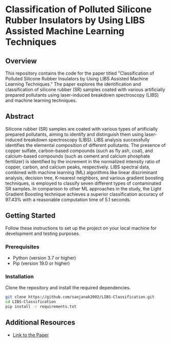 # Classification of Polluted Silicone Rubber Insulators by Using LIBS Assisted Machine Learning Techniques

## Overview

This repository contains the code for the paper titled "Classification of Polluted Silicone Rubber Insulators by Using LIBS Assisted Machine Learning Techniques." The paper explores the identification and classification of silicone rubber (SR) samples coated with various artificially prepared pollutants using laser-induced breakdown spectroscopy (LIBS) and machine learning techniques.

## Abstract

Silicone rubber (SR) samples are coated with various types of artificially prepared pollutants, aiming to identify and distinguish them using laser-induced breakdown spectroscopy (LIBS). LIBS analysis successfully identifies the elemental composition of different pollutants. The presence of copper sulfate, carbon-based compounds (such as fly ash, coal), and calcium-based compounds (such as cement and calcium phosphate fertilizer) is identified by the increment in the normalized intensity ratio of copper, carbon, and calcium peaks, respectively. LIBS spectral data, combined with machine learning (ML) algorithms like linear discriminant analysis, decision tree, K-nearest neighbors, and various gradient boosting techniques, is employed to classify seven different types of contaminated SR samples. In comparison to other ML approaches in the study, the Light Gradient Boosting technique achieves a superior classification accuracy of 97.43% with a reasonable computation time of 5.1 seconds.

## Getting Started

Follow these instructions to set up the project on your local machine for development and testing purposes.

### Prerequisites

- Python (version 3.7 or higher)
- Pip (version 19.0 or higher)

### Installation

Clone the repository and install the required dependencies.

```bash
git clone https://github.com/sanjanak2002/LIBS-Classification.git
cd LIBS-Classification
pip install -r requirements.txt
```

## Additional Resources

- [Link to the Paper]([insert_paper_link_here](https://ieeexplore.ieee.org/document/9999430)https://ieeexplore.ieee.org/document/9999430)
```

